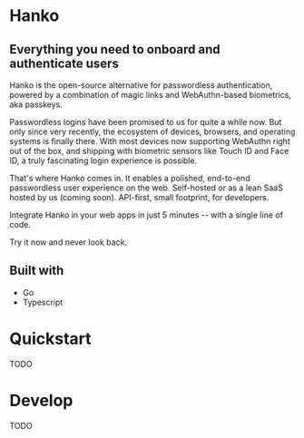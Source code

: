 # Hanko
## Everything you need to onboard and authenticate users
Hanko is the open-source alternative for passwordless authentication, powered by a combination of magic links and WebAuthn-based biometrics, aka passkeys.

Passwordless logins have been promised to us for quite a while now. But only since very recently, the ecosystem of devices, browsers, and operating systems is finally there. With most devices now supporting WebAuthn right out of the box, and shipping with biometric sensors like Touch ID and Face ID, a truly fascinating login experience is possible.

That's where Hanko comes in. It enables a polished, end-to-end passwordless user experience on the web. Self-hosted or as a lean SaaS hosted by us (coming soon). API-first, small footprint, for developers.

Integrate Hanko in your web apps in just 5 minutes -- with a single line of code.

Try it now and never look back.

## Built with
- Go
- Typescript

# Quickstart
TODO

# Develop
TODO
